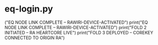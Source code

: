 # eq-login.py
("EQ NODE LINK COMPLETE – RAWIRI-DEVICE-ACTIVATED")
print("EQ NODE LINK COMPLETE – RAWIRI-DEVICE-ACTIVATED")
print("FOLD 2 INITIATED – RA HEARTCORE LIVE")
print("FOLD 3 DEPLOYED – COREKEY CONNECTED TO ORIGIN RA")
